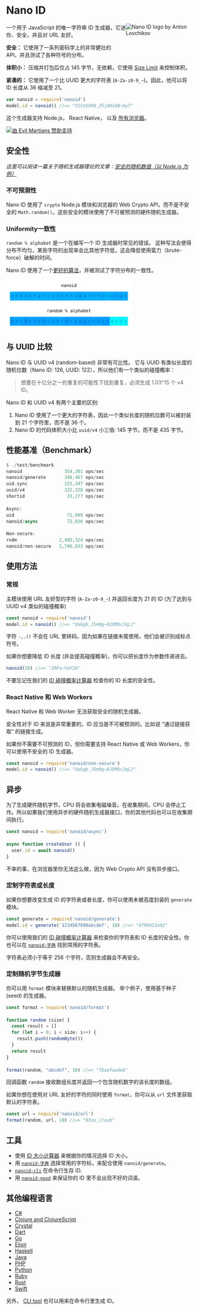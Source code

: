 # Nano ID

<img src="https://ai.github.io/nanoid/logo.svg" align="right"
     alt="Nano ID logo by Anton Lovchikov" width="180" height="94">

一个用于 JavaScript 的唯一字符串 ID 生成器，它迷你、安全，并且对 URL 友好。

**安全：** 它使用了一系列密码学上的非常健壮的 API，并且测试了各种符号的分布。

**体积小：** 压缩并打包后仅占 145 字节，无依赖，它使用 [Size Limit] 来控制体积。

**紧凑的：** 它使用了一个比 UUID 更大的字符表 (`A-Za-z0-9_~`)。因此，他可以将 ID 长度从 36 缩减至 21。

```js
var nanoid = require('nanoid')
model.id = nanoid() //=> "V1StGXR8_Z5jdHi6B~myT"
```

这个生成器支持 Node.js， React Native， 以及 [所有浏览器]。

[所有浏览器]: http://caniuse.com/#feat=getrandomvalues
[Size Limit]:   https://github.com/ai/size-limit

<a href="https://evilmartians.com/?utm_source=nanoid">
  <img src="https://evilmartians.com/badges/sponsored-by-evil-martians.svg"
       alt="由 Evil Martians 赞助支持" width="236" height="54">
</a>


## 安全性

*这里可以阅读一篇关于随机生成器理论的文章：[安全的随机数值（以 Node.js 为例）]*

### 不可预测性

Nano ID 使用了 `crypto` Node.js 模块和浏览器的 Web Crypto API，而不是不安全的 `Math.random()`。这些安全的模块使用了不可被预测的硬件随机生成器。


### Uniformity一致性

`random % alphabet` 是一个在编写一个 ID 生成器时常见的错误。
这种写法会使得分布不均匀，某些字符的出现率会比其他字符低，这会降低使用蛮力（brute-force）破解的时间。

Nano ID 使用了一个[更好的算法]，并被测试了字符分布的一致性。

<img src="img/distribution.png" alt="Nano ID 一致性"
     width="340" height="135">

[安全的随机数值（以 Node.js 为例）]: https://gist.github.com/joepie91/7105003c3b26e65efcea63f3db82dfba
[更好的算法]: https://github.com/ai/nanoid/blob/master/format.js


## 与 UUID 比较

Nano ID 与 UUID v4 (random-based) 非常有可比性。 它与 UUID 有类似长度的随机位数（Nano ID: 126, UUID: 122），所以他们有一个类似的碰撞概率：

> 想要在十亿分之一的重复的可能性下找到重复，必须生成 1.03^15 个 v4 ID。


Nano ID 和 UUID v4 有两个主要的区别:

1. Nano ID 使用了一个更大的字符表，因此一个类似长度的随机位数可以被封装到 21 个字符里，而不是 36 个。
2. Nano ID 的代码体积大小比 `uuid/v4` 小三倍: 145 字节，而不是 435 字节。


## 性能基准（Benchmark）

```rust
$ ./test/benchmark
nanoid                354,201 ops/sec
nanoid/generate       348,467 ops/sec
uid.sync              325,347 ops/sec
uuid/v4               322,328 ops/sec
shortid                33,277 ops/sec

Async:
uid                    71,998 ops/sec
nanoid/async           72,836 ops/sec

Non-secure:
rndm                2,495,324 ops/sec
nanoid/non-secure   2,746,033 ops/sec
```


## 使用方法

### 常规

主模块使用 URL 友好型的字符 (`A-Za-z0-9_~`) 并返回长度为 21 的 ID (为了达到与 UUID v4 类似的碰撞概率)

```js
const nanoid = require('nanoid')
model.id = nanoid() //=> "Uakgb_J5m9g~0JDMbcJqLJ"
```

字符 `-,.()` 不会在 URL 里转码，因为如果在链接末尾使用，他们会被识别成标点符号。

如果你想要降低 ID 长度 (并会提高碰撞概率)，你可以把长度作为参数传递进去。

```js
nanoid(10) //=> "IRFa~VaY2b"
```

不要忘记在我们的 [ID 碰撞概率计算器] 检查你的 ID 长度的安全性。

[ID 碰撞概率计算器]: https://alex7kom.github.io/nano-nanoid-cc/


### React Native 和 Web Workers

React Native 和 Web Worker 无法获取安全的随机生成器。

安全性对于 ID 来说是非常重要的，ID 应当是不可被预测的。比如说 “通过链接获取” 的链接生成。

如果你不需要不可预测的 ID，但你需要支持 React Native 或 Web Workers，你可以使用不安全的 ID 生成器。

```js
const nanoid = require('nanoid/non-secure')
model.id = nanoid() //=> "Uakgb_J5m9g~0JDMbcJqLJ"
```


## 异步

为了生成硬件随机字节，CPU 将会收集电磁噪音。在收集期间，CPU 会停止工作。所以如果我们使用异步的硬件随机生成器接口，你的其他代码也可以在收集期间执行。

```js
const nanoid = require('nanoid/async')

async function createUser () {
  user.id = await nanoid()
}
```

不幸的事，在浏览器里你无法这么做，因为 Web Crypto API 没有异步接口。

### 定制字符表或长度

如果你想要改变生成 ID 的字符表或者长度，你可以使用未被高度封装的 `generate` 模块。

```js
const generate = require('nanoid/generate')
model.id = generate('1234567890abcdef', 10) //=> "4f90d13a42"
```

你可以使用我们的 [ID 碰撞概率计算器] 来检查你的字符表和 ID 长度的安全性。你也可以在 [`nanoid-字典`] 找到常用的字符表。

字符表必须小于等于 256 个字符，否则生成器会不再安全。

[ID 碰撞概率计算器]: https://alex7kom.github.io/nano-nanoid-cc/
[`nanoid-字典`]: https://github.com/CyberAP/nanoid-dictionary


### 定制随机字节生成器

你可以用 `format` 模块来替换默认的随机生成器。
举个例子，使用基于种子 (seed) 的生成器。

```js
const format = require('nanoid/format')

function random (size) {
  const result = []
  for (let i = 0; i < size; i++) {
    result.push(randomByte())
  }
  return result
}

format(random, "abcdef", 10) //=> "fbaefaadeb"
```

回调函数 `random` 接收数组长度并返回一个包含随机数字的该长度的数组。

如果你想在使用对 URL 友好的字符的同时使用 `format`，你可以从 `url` 文件里获取默认的字符表。

```js
const url = require('nanoid/url')
format(random, url, 10) //=> "93ce_Ltuub"
```


## 工具

* 使用 [ID 大小计算器] 来根据你的情况选择 ID 大小。
* 用 [`nanoid-字典`] 选择常用的字符标，来配合使用 `nanoid/generate`。
* [`nanoid-cli`] 在命令行生存 ID.
* 用 [`nanoid-good`] 来保证你的 ID 里不会出现不好的词语。

[`nanoid-字典`]: https://github.com/CyberAP/nanoid-dictionary
[ID 大小计算器]:  https://alex7kom.github.io/nano-nanoid-cc/
[`nanoid-cli`]:        https://github.com/twhitbeck/nanoid-cli
[`nanoid-good`]:       https://github.com/y-gagar1n/nanoid-good


## 其他编程语言

* [C#](https://github.com/codeyu/nanoid-net)
* [Clojure and ClojureScript](https://github.com/zelark/nano-id)
* [Crystal](https://github.com/mamantoha/nanoid.cr)
* [Dart](https://github.com/pd4d10/nanoid)
* [Go](https://github.com/matoous/go-nanoid)
* [Elixir](https://github.com/railsmechanic/nanoid)
* [Haskell](https://github.com/4e6/nanoid-hs)
* [Java](https://github.com/aventrix/jnanoid)
* [PHP](https://github.com/hidehalo/nanoid-php)
* [Python](https://github.com/puyuan/py-nanoid)
* [Ruby](https://github.com/radeno/nanoid.rb)
* [Rust](https://github.com/nikolay-govorov/nanoid)
* [Swift](https://github.com/antiflasher/NanoID)

另外， [CLI tool] 也可以用来在命令行里生成 ID。

[CLI tool]: https://github.com/twhitbeck/nanoid-cli
